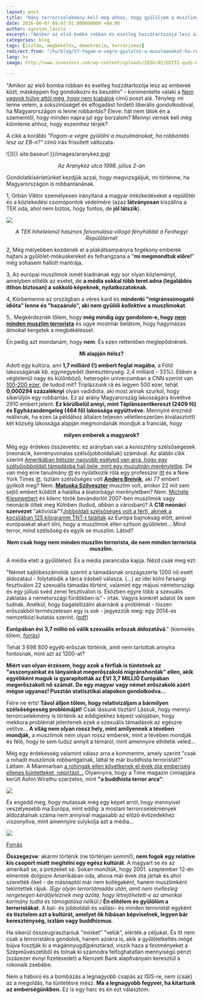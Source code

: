 ```yaml
---
layout: post
title: "Hány terrorcselekmény kell még ahhoz, hogy gyűlöljem a muszlimokat?"
date: 2016-06-07 09:07:01.000000000 +00:00
author: agoston_laszlo
excerpt: "Amikor az első bomba robban és esetleg hozzátartozója lesz az emberek közt, másképpen fog gondolkozni és beszélni - kommentelte valaki. Tényleg: mit mondanék, ha Magyarországon is lenne robbantás?"
categories: blog
tags: [iszlám, megbékélés, demokrácia, terrorizmus]
redirect_from: "/hu/blog/57-fogom-e-vegre-gyulolni-a-muzulmanokat-ha-robbantas-lesz-az-eb-n"
lang: hu
image: http://www.investors.com/wp-content/uploads/2016/02/EDIT2-quds-022616-newscom.jpg

---
```

"Amikor az első bomba robban és esetleg hozzátartozója lesz az emberek közt, másképpen fog gondolkozni és beszélni" - kommentelte valaki a [Nem vagyok hülye attól még, hogy nem kiabálok](http://agostonlaszlo.hu/hu/blog/70-nem-vagyok-hulye-attol-meg-hogy-nem-kiabalok) című poszt alá. Tényleg: mi lenne velem, a sokszínűséget és elfogadást hirdető liberális gondolkodóval, ha Magyarországon is lenne robbantás? Eleve: hát nem látok én a szememtől, hogy minden napra jut egy borzalom? Mennyi vérnek kell még kiömlenie ahhoz, hogy eszemhez térjek?

A cikk a korábbi _"Fogom-e végre gyűlölni a muzulmánokat, ha robbantás lesz az EB-n?"_ című írás frissített változata.

![]({{ site.baseurl }}/images/aranykez.jpg)

<center><em>Az Aranykéz utca 1998. július 2-án</em></center>

Gondolatkísérletünket kezdjük azzal, hogy megvizsgáljuk, mi történne, ha Magyarországon is robbantanának.

1, Orbán Viktor személyesen irányítaná a magyar intézkedéseket a repülőtér és a közlekedési csomópontok védelmére (azaz **látványosan** kiszállna a TEK oda, ahol nem biztos, hogy fontos, de **jól látszik**).

![]({{site.baseurl}}/images/tek.JPG)

<center><em>A TEK hihetelenül hasznos felvonulása villogó fényhíddal a Ferihegyi Repülőtérnél</em></center>

2, Még mélyebben kezdenék el a plakátkampányra fogékony emberek hajtani a gyűlölet-mókuskereket és felhangzana a "**mi megmondtuk előre!**" még sohasem hallott mantrája.

3, Az európai muszlimok ismét kiadnának egy sor olyan közleményt, amelyben elítélik az esetet, de **a média sokkal több teret adna (legalábbis itthon biztosan) a sokkoló képeknek, nyilatkozatoknak**.

4, Körbemenne az országban a véres kard és **mindenki "migránssimogató idióta" lenne és "hazaáruló", aki nem gyűlöli _kollektíve_ a muszlimokat**.

5,. Megkérdeznék tőlem, hogy **még mindig úgy gondolom-e, hogy [nem minden muszlim terrorista](https://www.facebook.com/agostonlaszloartist/videos/816269201810513/)** és ugye mostmár belátom, hogy hagymázas álmokat kergetek a megbékéléssel.

Én pedig azt mondanám, hogy **nem**. És ezen rettentően meglepődnének.

<center><b>Mi alapján ítélsz?</b></center>

Adott egy kultúra, ami **1,7 milliárd (!) embert foglal magába**, a Föld lakosságának kb. egynegyedét (kereszténység: 2,4 milliárd - 33%). Ebben a végtelenül nagy és különböző, heterogén univerzumban a CNN szerint van [100-200 ezer](http://edition.cnn.com/2014/09/26/opinion/bergen-schneider-how-many-jihadists/), de tudod mit? Triplázzunk rá és legyen 500 ezer, tehát **0,000294 százaléknyi** olyan vadidióta, aki most annak szurkol, hogy sikerüljön egy robbantás. Ez az arány Magyarország lakosságára kivetítve 2910 embert jelent. **Ez körülbelül annyi, mint Táplánszentkereszt (2409 fő) és Egyházasdengeleg (464 fő) lakossága együttvéve.** Mennyire éreznéd reálisnak, ha ezen (a példához általam teljesen véletlenszerűen kiválasztott) két község lakossága alapján megmondanák mondjuk a franciák, hogy

<center><b>milyen emberek a magyarok?</b></center>

Még egy érdekes összevetés: ez arányban van a _keresztény_ szélsőségesek (neonácik, keményvonalas szélsőjobboldaliak) számával. Az alábbi cikk szerint [Amerikában hétszer nagyobb esélyed van arra, hogy egy szélsőjobboldali támadásba halj bele, mint egy muzulmán merényletbe](http://thinkprogress.org/justice/2015/11/30/3725562/you-are-more-than-7-times-as-likely-to-be-killed-by-a-right-wing-extemist-than-by-muslim-terrorists/). De van még erre tanulmány [itt](http://time.com/3934980/right-wing-extremists-white-terrorism-islamist-jihadi-dangerous/) és nyilatkozik róla egy professzor [itt](http://www.thecollegefix.com/post/25885/) és a New York Times [itt](http://www.nytimes.com/2015/06/25/us/tally-of-attacks-in-us-challenges-perceptions-of-top-terror-threat.html?_r=0). Iszlám szélsőséges volt **[Anders Breivik](https://hu.wikipedia.org/wiki/Anders_Behring_Breivik)**, aki 77 embert gyilkolt meg? Nem. **[Matuska Szilveszter](https://hu.wikipedia.org/wiki/Matuska_Szilveszter)** muszlim volt, amikor 22 mit sem sejtő embert küldött a halálba a biatorbágyi merényletben? Nem. [Michéle Kiesewettert](https://en.wikipedia.org/wiki/Murder_of_Mich%C3%A9le_Kiesewetter) és kilenc török bevándorlót 2007-ben muszlimok vagy neonácik öltek meg Kölnben (tudod, _abban_ a városban)? A **C18 neonáci szervezet** "aktivistái"?[Jobboldali szélsőséges volt a férfi, akinek a kocsijában 125 kilogramm TNT-t találtak]( http://www.theguardian.com/world/2016/jun/06/ukraine-detained-french-citizen-plotting-euro-2016-attacks) az Európa bajnokság előtt, amivel európaiakat akart ölni, hogy a muszlimok ellen szítson gyűlöletet...  Mind terror, mind szélsőség és egyik se muszlim. Látod? 

<center><b>Nem csak hogy nem minden muszlim terrorista, de nem minden terrorista muszlim.</b></center>

A média eteti a gyűlöleted. És a média parancsba kapja. Nézd csak meg ezt:

"Német sajtóbeszámolók szerint a támadásnak országszerte 1200 nő esett áldozatául - folytatódik a tárca írásbeli válasza.  (...) az idei kölni farsangi fesztiválon 22 szexuális támadás történt, valamint egy májusi németországi és egy júliusi svéd zenei fesztiválon is. Eközben egyre több a szexuális zaklatás a németországi fürdőkben is" - írták. Vagyis konkrét adatot ők sem tudnak. Anélkül, hogy bagatellizálni akarnánk a problémát - hiszen erőszakból természetesen egy is sok - jegyezzük meg: egy 2014-es nemzetközi kutatás szerint. ([pdf](http://fra.europa.eu/sites/default/files/fra-2014-vaw-survey-factsheet_hu.pdf))  

**Európában évi 3,7 millió nő válik szexuális erőszak áldozatává**." (kiemelés tőlem, [forrás](http://index.hu/belfold/2016/07/20/elarulta_a_kormany_hogy_jott_ki_neki_a_300_halott_a_plakatkampanyhoz/))

Tehát 3 698 800 egyéb erőszak történik, amit nem tartottak annyira fontosnak, mint azt az 1200-at?

**Miért van olyan érzésem, hogy azok a férfiak is tüntetnek az "asszonyainkat és lányainkat megerőszakoló migránshordák" ellen, akik egyébként maguk is gyarapították az ÉVI 3,7 MILLIÓ Európában megerőszakolt nő számát. De egy magyar vagy német erőszakoló azért mégse ugyanaz! Pusztán statisztikai alapokon gondolkodva...**

Félre ne érts! **Távol álljon tőlem, hogy relativizáljam a bármilyen szélsőségesség problémáját!** Csak lássunk tisztán! Lássuk, hogy mennyi terrorcselekmény is történik az eddigiekhez képest valójában, hogy mekkora problémát jelentenek ezek a szexuális támadások az egészre vetítve... **A világ nem olyan rossz hely, mint amilyennek a tévében mondják,** a muszlimok nem olyan rossz emberek, mint a tévében mondják és félő, hogy te sem tudsz annyit a témáról, mint amennyire elhitetik veled...

Még egy érdekesség valamint válasz arra a kommentre, amely szerint "csak a rohadt muszlimok robbantgatnak, láttál te már buddhista terroristát?" Láttam. A Mianmarban [a rohingák ellen követkenek el évek óta emberiség ellenes büntetteket, népírtást...](http://hu.euronews.com/2017/09/06/a-rohingak-egy-meltatlanul-magara-hagyott-nep) Olyannyira, hogy a Time magazin címlapjára került Ashin Wirathu szerzetes, mint **"a buddhista terror arca"**:

![]({{site.baseurl}}/images/buddhista.jpg)

És engedd meg, hogy mutassak még egy képet arról, hogy mennyivel veszélyesebb ma Európa, mint eddig: a mostani terrorcselekmények áldozatainak száma nem annyival magasabb az előző évtizedekhez viszonyítva, mint amennyire sulykolja azt a média...

![]({{site.baseurl}}/images/aldozatok.jpg)

[Forrás](http://fra.europa.eu/sites/default/files/fra-2014-vaw-survey-factsheet_hu.pdf)

**Összegezve**: akármi történik (ne történjen semmi!), **nem fogok egy relatíve kis csoport miatt megítélni egy egész kultúrát**. A magyart se és az amerikait se, a pirézeket se. Sokan mondták, hogy 2001. szeptember 12-én elmentek dolgozni Amerikában oda, ahova már évek óta jártak és ahol szerették őket - de másnaptól már nem kollégaként, hanem muszlimként tekintettek rájuk. *(Egy olyan terrortámadás után, amit nem mellesleg rengetegen kérdőjeleznek meg azóta, hogy létrejöhetett-e az amerikai kormány tudta és támogatása nélkül.)* **Én elítélem és gyűlölöm a terroristákat.** A bal- és jobboldali és vallási- és minden terroristát egyként **és tisztelem azt a kultúrát, amelyet ők hibásan képviselnek, legyen bár kereszténység, iszlám vagy buddhizmus**.

Ha sikerül összeugrasztaniuk "minket" "velük", elérték a céljukat. És itt nem csak a terroristákra gondolok, hanem azokra is, akik a gyűlöletkeltés mögé bújva fosztják ki a magánnyugdíjpénztárad, viszik haza a festményeket a Szépművészetiből és tolnak ki számodra felfoghatatlan mennyiségű pénzt (százezer évnyi fizetésedet) a Nemzeti Bank alapítványain keresztül a rokonaik zsebébe.

Nem a háború és a bombázás a legnagyobb csapás az ISIS-re, nem (csak) az a megoldás, ha tüntetésre mész. **Ma a legnagyobb fegyver, ha kitartunk az emberségünkben.** Ez is egy harc és én ezt választom.
